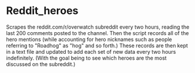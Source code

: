 # Reddit_heroes
Scrapes the reddit.com/r/overwatch subreddit every two hours, reading the last 200 comments posted to the channel. Then the script records all of the hero mentions (while accounting for hero nicknames such as people referring to "Roadhog" as "hog" and so forth.) These records are then kept in a text file and updated to add each set of new data every two hours indefinitely. (With the goal being to see which heroes are the most discussed on the subreddit.)
